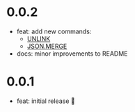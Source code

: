 # 0.0.2

- feat: add new commands:
  - [UNLINK](https://redis.io/commands/unlink)
  - [JSON.MERGE](https://redis.io/commands/json.merge)
- docs: minor improvements to README

# 0.0.1

- feat: initial release 🎉
